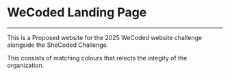 # WeCoded Landing Page

---
<!-- 123456 -->
This is a Proposed website for the 2025 WeCoded website challenge alongside the SheCoded Challenge. 

This consists of matching colours that relects the integity of the organization. 
